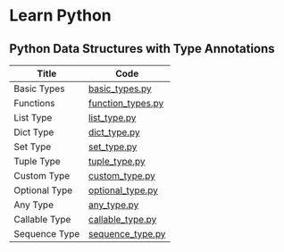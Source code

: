 # Learn Python

## Python Data Structures with Type Annotations

| Title         | Code                                                    |
| ------------- | ------------------------------------------------------- |
| Basic Types   | [basic_types.py](type_annotations/basic_types.py)       |
| Functions     | [function_types.py](type_annotations/function_types.py) |
| List Type     | [list_type.py](type_annotations/list_type.py)           |
| Dict Type     | [dict_type.py](type_annotations/dict_type.py)           |
| Set Type      | [set_type.py](type_annotations/set_type.py)             |
| Tuple Type    | [tuple_type.py](type_annotations/tuple_type.py)         |
| Custom Type   | [custom_type.py](type_annotations/custom_types.py)      |
| Optional Type | [optional_type.py](type_annotations/optional_type.py)   |
| Any Type      | [any_type.py](type_annotations/any_type.py)             |
| Callable Type | [callable_type.py](type_annotations/callable_type.py)   |
| Sequence Type | [sequence_type.py](type_annotations/sequence_type.py)   |
